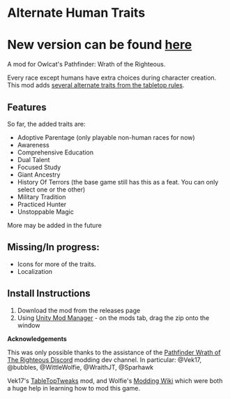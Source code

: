 # Alternate Human Traits

# New version can be found [here](https://github.com/microsoftenator2022/AlternateRacialTraits)

A mod for Owlcat's Pathfinder: Wrath of the Righteous.

Every race except humans have extra choices during character creation.
This mod adds [several alternate traits from the tabletop rules](https://www.d20pfsrd.com/races/core-races/Human/#Alternate_Racial_Traits).

## Features

So far, the added traits are:
 * Adoptive Parentage (only playable non-human races for now)
 * Awareness
 * Comprehensive Education
 * Dual Talent
 * Focused Study
 * Giant Ancestry
 * History Of Terrors (the base game still has this as a feat. You can only select one or the other)
 * Military Tradition
 * Practiced Hunter
 * Unstoppable Magic

More may be added in the future

## Missing/In progress:
 * Icons for more of the traits.
 * Localization

## Install Instructions
 1. Download the mod from the releases page
 2. Using [Unity Mod Manager](https://github.com/newman55/unity-mod-manager) - on the mods tab, drag the zip onto the window

**Acknowledgements**

This was only possible thanks to the assistance of 
the [Pathfinder Wrath of The Righteous Discord](https://discord.com/invite/wotr) modding dev channel.
In particular: @Vek17, @bubbles, @WittleWolfie, @WraithJT, @Sparhawk

Vek17's [TableTopTweaks](https://github.com/Vek17/TabletopTweaks-Base) mod,
and Wolfie's [Modding Wiki](https://github.com/WittleWolfie/OwlcatModdingWiki/wiki)
which were both a huge help in learning how to mod this game.
